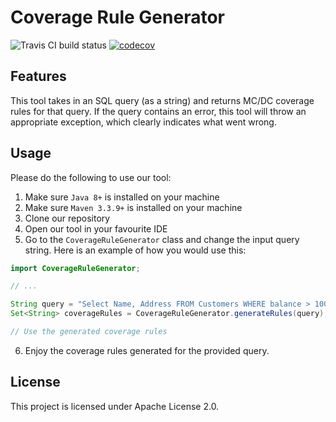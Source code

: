 # Coverage Rule Generator
![Travis CI build status](https://travis-ci.com/SERG-Delft/SQLCoRGi.svg?branch=master)
[![codecov](https://codecov.io/gh/SERG-Delft/SQLCoRGi/branch/master/graph/badge.svg)](https://codecov.io/gh/SERG-Delft/SQLCoRGi)

## Features

This tool takes in an SQL query (as a string) and returns MC/DC coverage rules for that query.
If the query contains an error, this tool will throw an appropriate exception, which clearly indicates what went wrong.

## Usage

Please do the following to use our tool:
1. Make sure `Java 8+` is installed on your machine
2. Make sure `Maven 3.3.9+` is installed on your machine
3. Clone our repository
4. Open our tool in your favourite IDE
5. Go to the `CoverageRuleGenerator` class and change the input query string.
Here is an example of how you would use this:

```java
import CoverageRuleGenerator;

// ...

String query = "Select Name, Address FROM Customers WHERE balance > 1000";
Set<String> coverageRules = CoverageRuleGenerator.generateRules(query);

// Use the generated coverage rules
```
6. Enjoy the coverage rules generated for the provided query.

## License

This project is licensed under Apache License 2.0.
